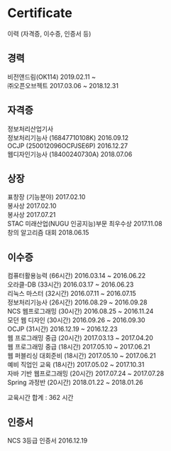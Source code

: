 # Certificate
이력    (자격증, 이수증, 인증서 등)

## 경력
비전앤드림(OK114) 2019.02.11 ~<br>
㈜오픈오브젝트 2017.03.06 ~ 2018.12.31

## 자격증

정보처리산업기사<br>
정보처리기능사 (16847710108K) 2016.09.12<br>
OCJP (250012096OCPJSE6P) 2016.12.27<br>
웹디자인기능사 (18400240730A) 2018.07.06

## 상장

표창장 (기능분야) 2017.02.10<br>
봉사상 2017.02.10<br>
봉사상 2017.07.21<br>
STAC 미래산업(NUGU 인공지능)부문 최우수상 2017.11.08<br>
창의 알고리즘 대회 2018.06.15<br>

## 이수증

컴퓨터활용능력 (66시간) 2016.03.14 ~ 2016.06.22<br>
오라클-DB (33시간) 2016.03.17 ~ 2016.06.23<br>
리눅스 마스터 (32시간) 2016.07.11 ~ 2016.07.15<br>
정보처리기능사 (26시간) 2016.08.29 ~ 2016.09.28<br>
NCS 웹프로그래밍 (30시간) 2016.08.25 ~ 2016.11.24<br>
모던 웹 디자인 (30시간) 2016.09.26 ~ 2016.09.30<br>
OCJP (31시간) 2016.12.19 ~ 2016.12.23<br>
웹 프로그래밍 중급 (20시간) 2017.03.13 ~ 2017.04.20<br>
웹 프로그래밍 중급 (18시간) 2017.05.10 ~ 2017.06.21<br>
웹 퍼블리싱 대회준비 (18시간) 2017.05.10 ~ 2017.06.21<br>
예비 직업인 교육 (18시간) 2017.05.02 ~ 2017.10.31<br>
자바 기반 웹프로그래밍 (20시간) 2017.07.24 ~ 2017.07.28<br>
Spring 과정반 (20시간) 2018.01.22 ~ 2018.01.26

교육시간 합계 : 362 시간

## 인증서

NCS 3등급 인증서 2016.12.19
